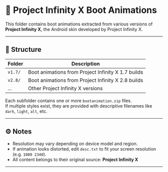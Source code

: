 # 🐉 Project Infinity X Boot Animations

This folder contains boot animations extracted from various versions of **Project Infinity X**, the Android skin developed by Project Infinity X.

---

## 📁 Structure

| Folder       | Description                        |
|--------------|------------------------------------|
| `v1.7/`    | Boot animations from Project Infinity X 1.7 builds |
| `v2.8/`    | Boot animations from Project Infinity X 2.8 builds |
| ...          | Other Project Infinity X versions |

Each subfolder contains one or more `bootanimation.zip` files.  
If multiple styles exist, they are provided with descriptive filenames like `dark`, `light`, `alt`, etc.

---

## ⚙️ Notes

- Resolution may vary depending on device model and region.
- If animation looks distorted, edit `desc.txt` to fit your screen resolution (e.g. `1080 2340`).
- All content belongs to their original source: **Project Infinity X**

---


